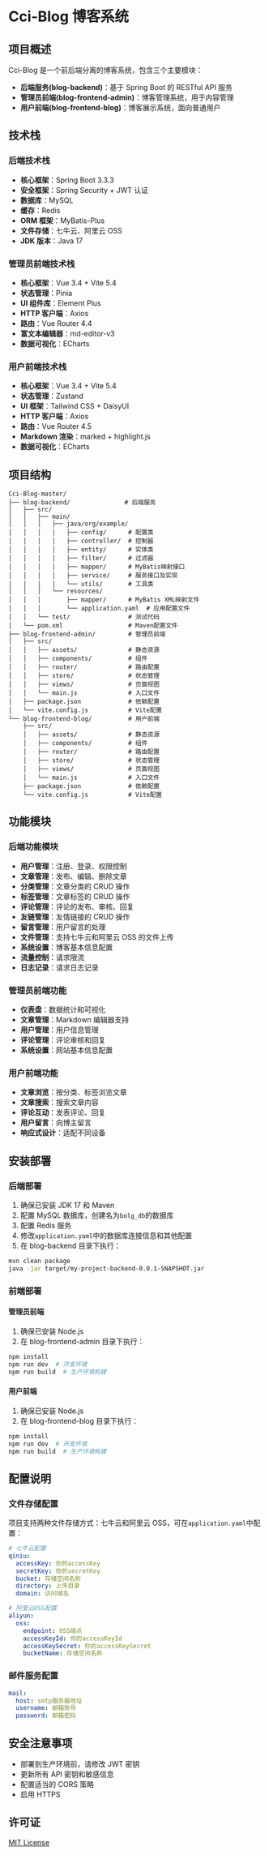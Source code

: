 # Cci-Blog 博客系统

## 项目概述

Cci-Blog 是一个前后端分离的博客系统，包含三个主要模块：

- **后端服务(blog-backend)**：基于 Spring Boot 的 RESTful API 服务
- **管理员前端(blog-frontend-admin)**：博客管理系统，用于内容管理
- **用户前端(blog-frontend-blog)**：博客展示系统，面向普通用户

## 技术栈

### 后端技术栈

- **核心框架**：Spring Boot 3.3.3
- **安全框架**：Spring Security + JWT 认证
- **数据库**：MySQL
- **缓存**：Redis
- **ORM 框架**：MyBatis-Plus
- **文件存储**：七牛云、阿里云 OSS
- **JDK 版本**：Java 17

### 管理员前端技术栈

- **核心框架**：Vue 3.4 + Vite 5.4
- **状态管理**：Pinia
- **UI 组件库**：Element Plus
- **HTTP 客户端**：Axios
- **路由**：Vue Router 4.4
- **富文本编辑器**：md-editor-v3
- **数据可视化**：ECharts

### 用户前端技术栈

- **核心框架**：Vue 3.4 + Vite 5.4
- **状态管理**：Zustand
- **UI 框架**：Tailwind CSS + DaisyUI
- **HTTP 客户端**：Axios
- **路由**：Vue Router 4.5
- **Markdown 渲染**：marked + highlight.js
- **数据可视化**：ECharts

## 项目结构

```
Cci-Blog-master/
├── blog-backend/               # 后端服务
│   ├── src/
│   │   ├── main/
│   │   │   ├── java/org/example/
│   │   │   │   ├── config/      # 配置类
│   │   │   │   ├── controller/  # 控制器
│   │   │   │   ├── entity/      # 实体类
│   │   │   │   ├── filter/      # 过滤器
│   │   │   │   ├── mapper/      # MyBatis映射接口
│   │   │   │   ├── service/     # 服务接口及实现
│   │   │   │   └── utils/       # 工具类
│   │   │   └── resources/
│   │   │       ├── mapper/      # MyBatis XML映射文件
│   │   │       └── application.yaml  # 应用配置文件
│   │   └── test/                # 测试代码
│   └── pom.xml                  # Maven配置文件
├── blog-frontend-admin/         # 管理员前端
│   ├── src/
│   │   ├── assets/              # 静态资源
│   │   ├── components/          # 组件
│   │   ├── router/              # 路由配置
│   │   ├── store/               # 状态管理
│   │   ├── views/               # 页面视图
│   │   └── main.js              # 入口文件
│   ├── package.json             # 依赖配置
│   └── vite.config.js           # Vite配置
└── blog-frontend-blog/          # 用户前端
    ├── src/
    │   ├── assets/              # 静态资源
    │   ├── components/          # 组件
    │   ├── router/              # 路由配置
    │   ├── store/               # 状态管理
    │   ├── views/               # 页面视图
    │   └── main.js              # 入口文件
    ├── package.json             # 依赖配置
    └── vite.config.js           # Vite配置
```

## 功能模块

### 后端功能模块

- **用户管理**：注册、登录、权限控制
- **文章管理**：发布、编辑、删除文章
- **分类管理**：文章分类的 CRUD 操作
- **标签管理**：文章标签的 CRUD 操作
- **评论管理**：评论的发布、审核、回复
- **友链管理**：友情链接的 CRUD 操作
- **留言管理**：用户留言的处理
- **文件管理**：支持七牛云和阿里云 OSS 的文件上传
- **系统设置**：博客基本信息配置
- **流量控制**：请求限流
- **日志记录**：请求日志记录

### 管理员前端功能
- **仪表盘**：数据统计和可视化
- **文章管理**：Markdown 编辑器支持
- **用户管理**：用户信息管理
- **评论管理**：评论审核和回复
- **系统设置**：网站基本信息配置

### 用户前端功能
- **文章浏览**：按分类、标签浏览文章
- **文章搜索**：搜索文章内容
- **评论互动**：发表评论、回复
- **用户留言**：向博主留言
- **响应式设计**：适配不同设备

## 安装部署

### 后端部署

1. 确保已安装 JDK 17 和 Maven
2. 配置 MySQL 数据库，创建名为`bolg_db`的数据库
3. 配置 Redis 服务
4. 修改`application.yaml`中的数据库连接信息和其他配置
5. 在 blog-backend 目录下执行：

```bash
mvn clean package
java -jar target/my-project-backend-0.0.1-SNAPSHOT.jar
```

### 前端部署

#### 管理员前端

1. 确保已安装 Node.js
2. 在 blog-frontend-admin 目录下执行：

```bash
npm install
npm run dev  # 开发环境
npm run build  # 生产环境构建
```

#### 用户前端

1. 确保已安装 Node.js
2. 在 blog-frontend-blog 目录下执行：

```bash
npm install
npm run dev  # 开发环境
npm run build  # 生产环境构建
```

## 配置说明

### 文件存储配置

项目支持两种文件存储方式：七牛云和阿里云 OSS，可在`application.yaml`中配置：

```yaml
# 七牛云配置
qiniu:
  accessKey: 你的accessKey
  secretKey: 你的secretKey
  bucket: 存储空间名称
  directory: 上传目录
  domain: 访问域名

# 阿里云OSS配置
aliyun:
  oss:
    endpoint: OSS端点
    accessKeyId: 你的accessKeyId
    accessKeySecret: 你的accessKeySecret
    bucketName: 存储空间名称
```

### 邮件服务配置

```yaml
mail:
  host: smtp服务器地址
  username: 邮箱账号
  password: 邮箱密码
```

## 安全注意事项

- 部署到生产环境前，请修改 JWT 密钥
- 更新所有 API 密钥和敏感信息
- 配置适当的 CORS 策略
- 启用 HTTPS

## 许可证

[MIT License]()
